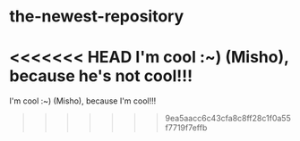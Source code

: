 # the-newest-repository
<<<<<<< HEAD
I'm cool :~) (Misho), because he's not cool!!!
=======
I'm cool :~) (Misho), because I'm cool!!! 
>>>>>>> 9ea5aacc6c43cfa8c8ff28c1f0a55f7719f7effb
